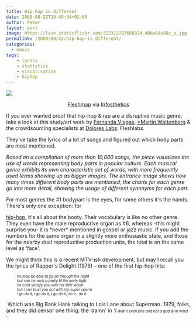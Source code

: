 ```yaml
---
title: Hip-hop is different
date: 2008-08-22T20:45:34+02:00
author: Peter
layout: post
image: https://live.staticflickr.com/3223/2787660324_486a64c88c_o.jpg
permalink: /2008/08/22/hip-hop-is-different/
categories:
  - music
tags:
    - lyrics
    - statistics
    - visualisation
    - hiphop
---
```

![](https://live.staticflickr.com/3223/2787660324_486a64c88c_o.jpg)

<p style="TEXT-ALIGN: center">
  <a href="http://www.fleshmap.com">Fleshmap</a> via <a href="http://infosthetics.com/archives/2008/08/fleshmap_crowdsourcing_sex.html">Infosthetics</a>
</p>

If you ever wanted proof that hip-hop & rap are a disruptive music genre, take a look at this study/art work by [Fernanda Viegas](http://www.fernandaviegas.com/), [>Martin Wattenberg](http://www.bewitched.com/) & the crowdsourcing specialists at [Dolores Labs](http://doloreslabs.com/): Fleshlabs.

They've take the lyrics of a lot of songs and figured out which body parts are most mentioned.

_Based on a compilation of more than 10,000 songs, the piece visualizes the use of words representing body parts in popular culture. Each musical genre exhibits its own characteristic set of words, with more frequently used terms showing up as bigger images. The entrance image shows how many times different body parts are mentioned; the charts for each genre go into more detail, showing the usage of different synonyms for each part._

For most genres the #1 bodypart is the eyes, for some others it's the hands. There's only one exception: for 

[hip-hop](http://en.wikipedia.org/wiki/Hip_hop_music), it's all about the booty. Their vocabulary is like no other genre. They even have the male reproductive organ as #6, whereas -this might surprise you- it is \*never\* mentioned in gospel or jazz music. If you add the numbers for the same organ in a slightly more enthusiastic state, and those for the nearby dual reproductive production units, the total is on the same level as &#8216;face'.

We might think this is a recent MTV-ish development, but may I recall you the lyrics of Rapper's Delight (1979) &#8211; one of the first hip-hop hits:

<p style="padding-left: 30px;">
  <span style="font-size: x-small;"><em>he may be able to fly all through the night<br /> but can he rock a party til the early light<br /> he cant satisfy you with his little worm<br /> but i can bust you out with my super sperm<br /> i go do it, i go do it, i go do it, do it , do it</em> </span>
</p>

 Which was Big Bank Hank talking to Lois Lane about Superman. 1979, folks, and they did censor one thing: the &#8216;damn' in _&#8216;I <span style="font-size: x-small;">didn't even bite and not a god d&#8211;m word &#8216;</span>_.
